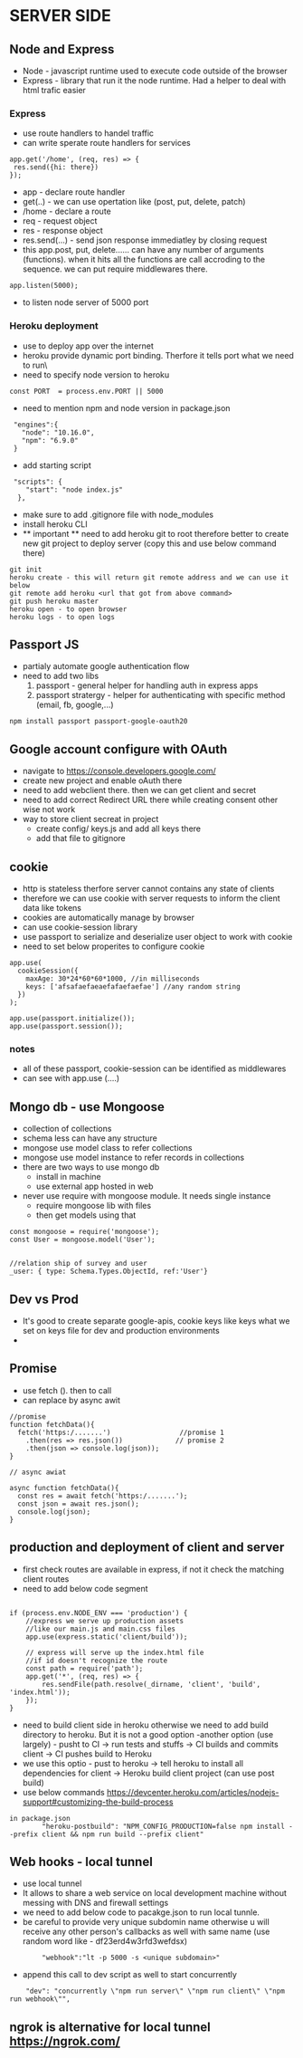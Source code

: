 # SERVER SIDE

## Node and Express
 - Node - javascript runtime used to execute code outside of the browser
 - Express - library that run it the node runtime. Had a helper to deal with html trafic easier 

 ### Express
 - use route handlers to handel traffic
 - can write sperate route handlers for services

 ~~~
app.get('/home', (req, res) => {
  res.send({hi: there})
});
 ~~~

* app - declare route handler
* get(..) - we can use opertation like (post, put, delete, patch)
* /home - declare a route
* req - request object
* res - response object
* res.send(...) - send json response immediatley by closing request
* this app.post, put, delete...... can have any number of arguments (functions). when it hits all the functions are call accroding to the sequence. we can put require middlewares there.

~~~
app.listen(5000);
~~~
* to listen node server of 5000 port

### Heroku deployment

- use to deploy app over the internet
- heroku provide dynamic port binding. Therfore it tells port what we need to run\
- need to specify node version to heroku

~~~
const PORT  = process.env.PORT || 5000

~~~
 - need to mention npm and node version in package.json
 ~~~
  "engines":{
    "node": "10.16.0",
    "npm": "6.9.0"
  }
 ~~~
- add starting script
~~~
 "scripts": {
    "start": "node index.js"
  },
~~~
- make sure to add .gitignore file with node_modules
- install heroku CLI
- ** important ** need to add heroku git to root therefore better to create new git project to deploy server (copy this and use below command there)

~~~
git init
heroku create - this will return git remote address and we can use it below
git remote add heroku <url that got from above command>
git push heroku master
heroku open - to open browser
heroku logs - to open logs
~~~

## Passport JS
- partialy automate google authentication flow
- need to add two libs 
  1. passport - general helper for handling auth in express apps
  2. passport stratergy - helper for authenticating with specific method (email, fb, google,...) 
~~~
npm install passport passport-google-oauth20
~~~

## Google account configure with OAuth
- navigate to https://console.developers.google.com/
- create new project and enable oAuth there
- need to add webclient there. then we can get client and secret
- need to add correct Redirect URL there while creating consent  other wise not work
- way to store client secreat in project
  - create config/ keys.js and add all keys there
  - add that file to gitignore

## cookie
- http is stateless therfore server cannot contains any state of clients
- therefore we can use cookie with server requests to inform the client data like tokens
- cookies are automatically manage by browser
- can use cookie-session library
- use passport to serialize and deserialize user object to work with cookie
- need to set below properites to configure cookie
~~~
app.use(
  cookieSession({
    maxAge: 30*24*60*60*1000, //in milliseconds
    keys: ['afsafaefaeaefafaefaefae'] //any random string
  })
);

app.use(passport.initialize());
app.use(passport.session());
~~~

### notes
- all of these passport, cookie-session can be identified as middlewares
- can see with app.use (....)

## Mongo db - use Mongoose
- collection of collections
- schema less can have any structure
- mongose use model class to refer collections
- mongose use model instance to refer records in collections
- there are two ways to use mongo db
  - install in machine
  - use external app hosted in web
- never use require with mongoose module. It needs single instance
  - require mongoose lib with files
  - then get models using that

~~~
const mongoose = require('mongoose');
const User = mongoose.model('User');


//relation ship of survey and user
_user: { type: Schema.Types.ObjectId, ref:'User'}
~~~

## Dev vs Prod
- It's good to create separate google-apis, cookie keys like keys what we set on keys file for dev and production environments
- 

## Promise
- use fetch (). then to call
- can replace by async awit

~~~
//promise
function fetchData(){
  fetch('https:/.......')                 //promise 1
    .then(res => res.json())             // promise 2
    .then(json => console.log(json)); 
}

// async awiat

async function fetchData(){
  const res = await fetch('https:/.......');
  const json = await res.json();          
  console.log(json);   
}

~~~

## production and deployment of client and server
- first check routes are available in express, if not it check the matching client routes
- need to add below code segment

~~~

if (process.env.NODE_ENV === 'production') {
	//express we serve up production assets
	//like our main.js and main.css files
	app.use(express.static('client/build'));

	// express will serve up the index.html file
	//if id doesn't recognize the route
	const path = require('path');
	app.get('*', (req, res) => {
		res.sendFile(path.resolve(_dirname, 'client', 'build', 'index.html'));
	});
}
~~~
- need to build client side in heroku otherwise we need to add build directory to heroku. But it is not a good option 
-another option (use largely) - pusht to CI -> run tests and stuffs -> CI builds and commits client -> CI pushes build to Heroku
- we use this optio  - pust to heroku -> tell heroku to install all dependencies for client -> Heroku build client project (can use post build)
- use below commands https://devcenter.heroku.com/articles/nodejs-support#customizing-the-build-process
~~~
in package.json
		"heroku-postbuild": "NPM_CONFIG_PRODUCTION=false npm install --prefix client && npm run build --prefix client"
~~~

## Web hooks - local tunnel
- use local  tunnel
- It allows to share a web service on local development machine without messing with DNS and firewall settings
- we need to add below code to pacakge.json to run local tunnle.
- be careful to provide very unique subdomin name otherwise u will receive any other person's callbacks as well with same name (use random word like - df23erd4w3rfd3wefdsx)
~~~
		"webhook":"lt -p 5000 -s <unique subdomain>"
~~~
- append this call to dev script as well to start concurrently
~~~
	"dev": "concurrently \"npm run server\" \"npm run client\" \"npm run webhook\"",
~~~

## ngrok is alternative for local tunnel https://ngrok.com/

